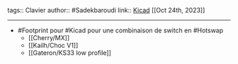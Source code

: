 tags:: Clavier
author:: #Sadekbaroudi 
link:: [Kicad](https://github.com/sadekbaroudi/vulpes-minora) 
[[Oct 24th, 2023]]
***

- #Footprint pour #Kicad pour une combinaison de switch en #Hotswap
	- [[Cherry/MX]]
	- [[Kailh/Choc V1]]
	- [[Gateron/KS33 low profile]]